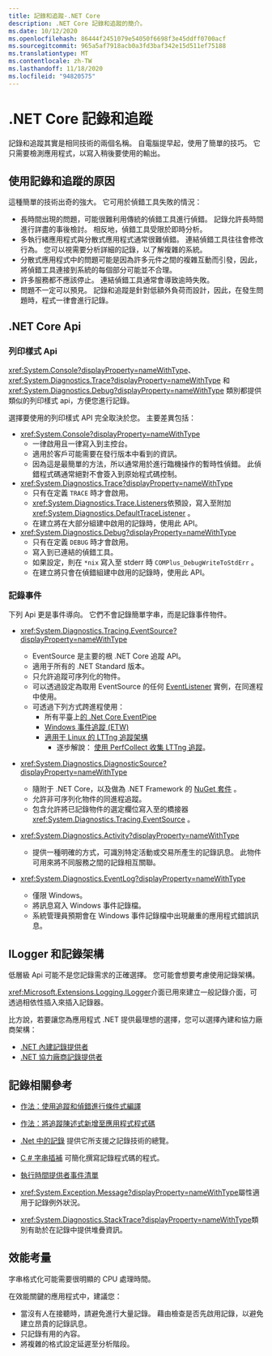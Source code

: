 ```yaml
---
title: 記錄和追蹤-.NET Core
description: .NET Core 記錄和追蹤的簡介。
ms.date: 10/12/2020
ms.openlocfilehash: 86444f2451079e54050f6698f3e45ddff0700acf
ms.sourcegitcommit: 965a5af7918acb0a3fd3baf342e15d511ef75188
ms.translationtype: MT
ms.contentlocale: zh-TW
ms.lasthandoff: 11/18/2020
ms.locfileid: "94820575"
---
```

# <a name="net-core-logging-and-tracing"></a>.NET Core 記錄和追蹤

記錄和追蹤其實是相同技術的兩個名稱。 自電腦提早起，使用了簡單的技巧。 它只需要檢測應用程式，以寫入稍後要使用的輸出。

## <a name="reasons-to-use-logging-and-tracing"></a>使用記錄和追蹤的原因

這種簡單的技術出奇的強大。 它可用於偵錯工具失敗的情況：

- 長時間出現的問題，可能很難利用傳統的偵錯工具進行偵錯。 記錄允許長時間進行詳盡的事後檢討。 相反地，偵錯工具受限於即時分析。
- 多執行緒應用程式與分散式應用程式通常很難偵錯。  連結偵錯工具往往會修改行為。 您可以視需要分析詳細的記錄，以了解複雜的系統。
- 分散式應用程式中的問題可能是因為許多元件之間的複雜互動而引發，因此，將偵錯工具連接到系統的每個部分可能並不合理。
- 許多服務都不應該停止。 連結偵錯工具通常會導致逾時失敗。
- 問題不一定可以預見。 記錄和追蹤是針對低額外負荷而設計，因此，在發生問題時，程式一律會進行記錄。

## <a name="net-core-apis"></a>.NET Core Api

### <a name="print-style-apis"></a>列印樣式 Api

<xref:System.Console?displayProperty=nameWithType>、 <xref:System.Diagnostics.Trace?displayProperty=nameWithType> 和 <xref:System.Diagnostics.Debug?displayProperty=nameWithType> 類別都提供類似的列印樣式 api，方便您進行記錄。

選擇要使用的列印樣式 API 完全取決於您。 主要差異包括：

- <xref:System.Console?displayProperty=nameWithType>
  - 一律啟用且一律寫入到主控台。
  - 適用於客戶可能需要在發行版本中看到的資訊。
  - 因為這是最簡單的方法，所以通常用於進行臨機操作的暫時性偵錯。 此偵錯程式碼通常絕對不會簽入到原始程式碼控制。
- <xref:System.Diagnostics.Trace?displayProperty=nameWithType>
  - 只有在定義 `TRACE` 時才會啟用。
  - <xref:System.Diagnostics.Trace.Listeners>依預設，寫入至附加 <xref:System.Diagnostics.DefaultTraceListener> 。
  - 在建立將在大部分組建中啟用的記錄時，使用此 API。
- <xref:System.Diagnostics.Debug?displayProperty=nameWithType>
  - 只有在定義 `DEBUG` 時才會啟用。
  - 寫入到已連結的偵錯工具。
  - 如果設定，則在 `*nix` 寫入至 stderr 時 `COMPlus_DebugWriteToStdErr` 。
  - 在建立將只會在偵錯組建中啟用的記錄時，使用此 API。

### <a name="logging-events"></a>記錄事件

下列 Api 更是事件導向。 它們不會記錄簡單字串，而是記錄事件物件。

- <xref:System.Diagnostics.Tracing.EventSource?displayProperty=nameWithType>
  - EventSource 是主要的根 .NET Core 追蹤 API。
  - 適用于所有的 .NET Standard 版本。
  - 只允許追蹤可序列化的物件。
  - 可以透過設定為取用 EventSource 的任何 [EventListener](xref:System.Diagnostics.Tracing.EventListener) 實例，在同進程中使用。
  - 可透過下列方式跨進程使用：
    - 所有平臺上[的 .Net Core EventPipe](./eventpipe.md)
    - [Windows 事件追蹤 (ETW)](/windows/win32/etw/event-tracing-portal)
    - [適用于 Linux 的 LTTng 追蹤架構](https://lttng.org/)
      - 逐步解說： [使用 PerfCollect 收集 LTTng 追蹤](trace-perfcollect-lttng.md)。

- <xref:System.Diagnostics.DiagnosticSource?displayProperty=nameWithType>
  - 隨附于 .NET Core，以及做為 .NET Framework 的 [NuGet 套件](https://www.nuget.org/packages/System.Diagnostics.DiagnosticSource) 。
  - 允許非可序列化物件的同進程追蹤。
  - 包含允許將已記錄物件的選定欄位寫入至的橋接器 <xref:System.Diagnostics.Tracing.EventSource> 。

- <xref:System.Diagnostics.Activity?displayProperty=nameWithType>
  - 提供一種明確的方式，可識別特定活動或交易所產生的記錄訊息。 此物件可用來將不同服務之間的記錄相互關聯。

- <xref:System.Diagnostics.EventLog?displayProperty=nameWithType>
  - 僅限 Windows。
  - 將訊息寫入 Windows 事件記錄檔。
  - 系統管理員預期會在 Windows 事件記錄檔中出現嚴重的應用程式錯誤訊息。

## <a name="ilogger-and-logging-frameworks"></a>ILogger 和記錄架構

低層級 Api 可能不是您記錄需求的正確選擇。 您可能會想要考慮使用記錄架構。

<xref:Microsoft.Extensions.Logging.ILogger>介面已用來建立一般記錄介面，可透過相依性插入來插入記錄器。

比方說，若要讓您為應用程式 .NET 提供最理想的選擇，您可以選擇內建和協力廠商架構：

- [.NET 內建記錄提供者](../extensions/logging-providers.md#built-in-logging-providers)
- [.NET 協力廠商記錄提供者](../extensions/logging-providers.md#third-party-logging-providers)

## <a name="logging-related-references"></a>記錄相關參考

- [作法：使用追蹤和偵錯進行條件式編譯](../../framework/debug-trace-profile/how-to-compile-conditionally-with-trace-and-debug.md)

- [作法：將追蹤陳述式新增至應用程式程式碼](../../framework/debug-trace-profile/how-to-add-trace-statements-to-application-code.md)

- [.Net 中的記錄](../extensions/logging.md) 提供它所支援之記錄技術的總覽。

- [C # 字串插補](../../csharp/language-reference/tokens/interpolated.md) 可簡化撰寫記錄程式碼的程式。

- [執行時間提供者事件清單](../../fundamentals/diagnostics/runtime-events.md)

- <xref:System.Exception.Message?displayProperty=nameWithType>屬性適用于記錄例外狀況。

- <xref:System.Diagnostics.StackTrace?displayProperty=nameWithType>類別有助於在記錄中提供堆疊資訊。

## <a name="performance-considerations"></a>效能考量

字串格式化可能需要很明顯的 CPU 處理時間。

在效能關鍵的應用程式中，建議您：

- 當沒有人在接聽時，請避免進行大量記錄。 藉由檢查是否先啟用記錄，以避免建立昂貴的記錄訊息。
- 只記錄有用的內容。
- 將複雜的格式設定延遲至分析階段。
